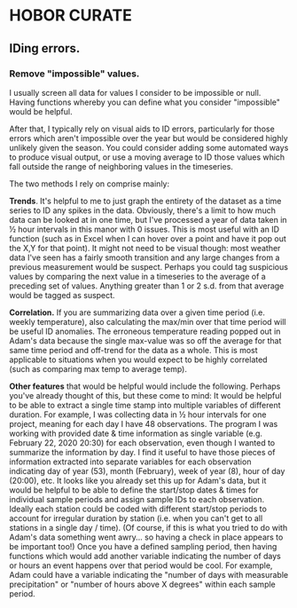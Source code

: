 # HOBOR CURATE

## IDing errors.

### Remove "impossible" values.  
I usually screen all data for values I consider to be impossible or null. Having functions whereby you can define what you consider "impossible" would be helpful. 

After that, I typically rely on visual aids to ID errors, particularly for those errors which aren't impossible over the year but would be considered highly unlikely given the season.  You could consider adding some automated ways to produce visual output, or use a moving average to ID those values which fall outside the range of neighboring values in the timeseries. 

The two methods I rely on comprise mainly:  

**Trends**.  It's helpful to me to just graph the entirety of the dataset as a time series to ID any spikes in the data.  Obviously, there's a limit to how much data can be looked at in one time, but I've processed a year of data taken in ½ hour intervals in this manor with 0 issues.  This is most useful with an ID function (such as in Excel when I can hover over a point and have it pop out the X,Y for that point).  It might not need to be visual though: most weather data I've seen has a fairly smooth transition and any large changes from a previous measurement would be suspect.  Perhaps you could tag suspicious values by comparing the next value in a timeseries to the average of a preceding set of values.  Anything greater than 1 or 2 s.d. from that average would be tagged as suspect.  

**Correlation.**  If you are summarizing data over a given time period (i.e. weekly temperature), also calculating the max/min over that time period will be useful ID anomalies.  The erroneous temperature reading popped out in Adam's data because the single max-value was so off the average for that same time period and off-trend for the data as a whole.  This is most applicable to situations when you would expect to be highly correlated (such as comparing max temp to average temp).


**Other features** that would be helpful would include the following.  Perhaps you've already thought of this, but these come to mind: 
It would be helpful to be able to extract a single time stamp into multiple variables of different duration.  For example, I was collecting data in ½ hour intervals for one project, meaning for each day I have 48 observations.  The program I was working with provided date & time information as single variable (e.g. February 22, 2020 20:30) for each observation, even though I wanted to summarize the information by day.  I find it useful to have those pieces of information extracted into separate variables for each observation indicating day of year (53), month (February), week of year (8), hour of day (20:00), etc.
It looks like you already set this up for Adam's data, but it would be helpful to be able to define the start/stop dates & times for individual sample periods and assign sample IDs to each observation.  Ideally each station could be coded with different start/stop periods to account for irregular duration by station (i.e. when you can't get to all stations in a single day / time).  (Of course, if this is what you tried to do with Adam's data something went awry... so having a check in place appears to be important too!)
Once you have a defined sampling period, then having functions which would add another variable indicating the number of days or hours an event happens over that period would be cool.  For example, Adam could have a variable indicating the "number of days with measurable precipitation" or "number of hours above X degrees" within each sample period. 
